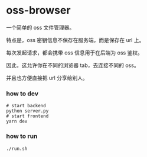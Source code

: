 # oss-browser

一个简单的 oss 文件管理器。

特点是，oss 密钥信息不保存在服务端，而是保存在 url 上。

每次发起请求，都会携带 oss 信息用于在后端为 oss 鉴权。

因此，这允许你在不同的浏览器 tab，去连接不同的 oss。

并且也方便直接把 url 分享给别人。

### how to dev

```
# start backend
python server.py
# start frontend
yarn dev
```

### how to run

```
./run.sh
```
